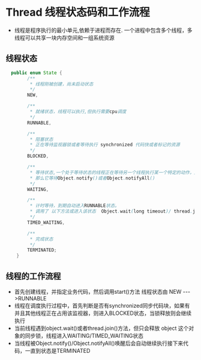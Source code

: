 # Thread 线程状态码和工作流程
* 线程是程序执行的最小单元,依赖于进程而存在. 一个进程中包含多个线程，多线程可以共享一块内存空间和一组系统资源
## 线程状态
```java
  public enum State {
        /**
         * 线程刚被创建，尚未启动状态
         */
        NEW,

        /**
         * 就绪状态，线程可以执行,但执行需要cpu调度
         */
        RUNNABLE,

        /**
         * 阻塞状态 
         * 正在等待监视器锁或者等待执行 synchronized 代码快或者标记的资源 
         */
        BLOCKED,

        /**
         * 等待状态,一个处于等待状态的线程正在等待另一个线程执行某一个特定的动作，比如一个线程调用了Object.wait()方法，
         * 那么它等待Object.notify()或者Object.notifyAll()
         */
        WAITING,

        /**
         * 计时等待，到期自动进入RUNNABLE状态。
         * 调用了 以下方法或进入该状态  Object.wait(long timeout)/ thread.join(long timeout)
         */
        TIMED_WAITING,

        /**
         * 完成状态
         */
        TERMINATED;
    }
```
## 线程的工作流程
* 首先创建线程，并指定业务代码，然后调用start()方法 线程状态由 NEW --->RUNNABLE 
* 线程在调度执行过程中，首先判断是否有synchronized同步代码块，如果有并且其他线程正在占用该监视器，则进入BLOCKED状态，当锁释放则会继续执行
* 当前线程遇到object.wait()或者thread.join()方法，但只会释放 object 这个对象的同步锁，线程进入WAITING/TIMED_WAITING状态
* 当线程被Object.notify()/Object.notifyAll()唤醒后会自动继续执行接下来代码，一直到状态是TERMINATED
